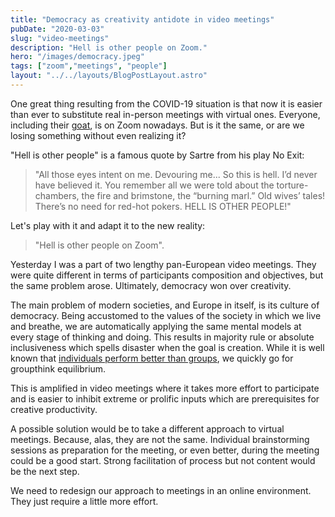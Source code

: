 ```yaml
---
title: "Democracy as creativity antidote in video meetings"
pubDate: "2020-03-03"
slug: "video-meetings"
description: "Hell is other people on Zoom."
hero: "/images/democracy.jpeg"
tags: ["zoom","meetings", "people"]
layout: "../../layouts/BlogPostLayout.astro"
---
```


One great thing resulting from the COVID-19 situation is that now it is easier than ever to substitute real in-person meetings with virtual ones. Everyone, including their [goat](https://www.theguardian.com/technology/2020/may/21/animal-zoom-calls-coronavirus-lockdown), is on Zoom nowadays. But is it the same, or are we losing something without even realizing it?

"Hell is other people" is a famous quote by Sartre from his play No Exit:

> "All those eyes intent on me. Devouring me... So this is hell. I’d never have believed it. You remember all we were told about the torture-chambers, the fire and brimstone, the “burning marl.” Old wives’ tales! There’s no need for red-hot pokers. HELL IS OTHER PEOPLE!"

Let's play with it and adapt it to the new reality:

> "Hell is other people on Zoom".

Yesterday I was a part of two lengthy pan-European video meetings. They were quite different in terms of participants composition and objectives, but the same problem arose. Ultimately, democracy won over creativity.

The main problem of modern societies, and Europe in itself, is its culture of democracy. Being accustomed to the values of the society in which we live and breathe, we are automatically applying the same mental models at every stage of thinking and doing. This results in majority rule or absolute inclusiveness which spells disaster when the goal is creation. While it is well known that [individuals perform better than groups](https://www.tandfonline.com/doi/abs/10.1207/s15324834basp1201_1?journalCode=hbas20), we quickly go for groupthink equilibrium.

This is amplified in video meetings where it takes more effort to participate and is easier to inhibit extreme or prolific inputs which are prerequisites for creative productivity.

A possible solution would be to take a different approach to virtual meetings. Because, alas, they are not the same. Individual brainstorming sessions as preparation for the meeting, or even better, during the meeting could be a good start. Strong facilitation of process but not content would be the next step.

We need to redesign our approach to meetings in an online environment. They just require a little more effort.